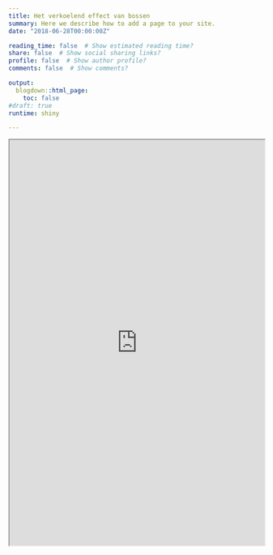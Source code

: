 ```yaml
---
title: Het verkoelend effect van bossen
summary: Here we describe how to add a page to your site.
date: "2018-06-28T00:00:00Z"

reading_time: false  # Show estimated reading time?
share: false  # Show social sharing links?
profile: false  # Show author profile?
comments: false  # Show comments?

output:
  blogdown::html_page:
    toc: false
#draft: true
runtime: shiny

---
```


<div>
  <iframe id="inlineFrameExample"
      title="Inline Frame Example"
      width="100%"
      height="800"
      src="https://stefhaesen.shinyapps.io/airco_bossen/">
  </iframe>
</div>



